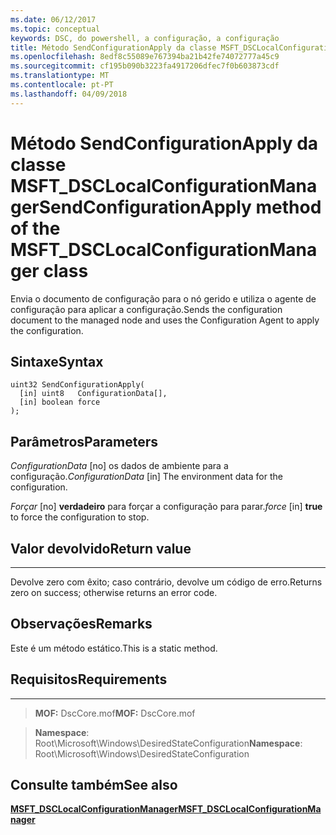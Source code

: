 ```yaml
---
ms.date: 06/12/2017
ms.topic: conceptual
keywords: DSC, do powershell, a configuração, a configuração
title: Método SendConfigurationApply da classe MSFT_DSCLocalConfigurationManager
ms.openlocfilehash: 8edf8c55089e767394ba21b42fe74072777a45c9
ms.sourcegitcommit: cf195b090b3223fa4917206dfec7f0b603873cdf
ms.translationtype: MT
ms.contentlocale: pt-PT
ms.lasthandoff: 04/09/2018
---
```

# <a name="sendconfigurationapply-method-of-the-msftdsclocalconfigurationmanager-class"></a><span data-ttu-id="58c7c-103">Método SendConfigurationApply da classe MSFT_DSCLocalConfigurationManager</span><span class="sxs-lookup"><span data-stu-id="58c7c-103">SendConfigurationApply method of the MSFT_DSCLocalConfigurationManager class</span></span>

<span data-ttu-id="58c7c-104">Envia o documento de configuração para o nó gerido e utiliza o agente de configuração para aplicar a configuração.</span><span class="sxs-lookup"><span data-stu-id="58c7c-104">Sends the configuration document to the managed node and uses the Configuration Agent to apply the configuration.</span></span>

<a name="syntax"></a><span data-ttu-id="58c7c-105">Sintaxe</span><span class="sxs-lookup"><span data-stu-id="58c7c-105">Syntax</span></span>
------

```mof
uint32 SendConfigurationApply(
  [in] uint8   ConfigurationData[],
  [in] boolean force
);
```

<a name="parameters"></a><span data-ttu-id="58c7c-106">Parâmetros</span><span class="sxs-lookup"><span data-stu-id="58c7c-106">Parameters</span></span>
----------

<span data-ttu-id="58c7c-107">*ConfigurationData* \[no\] os dados de ambiente para a configuração.</span><span class="sxs-lookup"><span data-stu-id="58c7c-107">*ConfigurationData* \[in\] The environment data for the configuration.</span></span>

<span data-ttu-id="58c7c-108">*Forçar* \[no\] **verdadeiro** para forçar a configuração para parar.</span><span class="sxs-lookup"><span data-stu-id="58c7c-108">*force* \[in\] **true** to force the configuration to stop.</span></span>

## <a name="return-value"></a><span data-ttu-id="58c7c-109">Valor devolvido</span><span class="sxs-lookup"><span data-stu-id="58c7c-109">Return value</span></span>
------------

<span data-ttu-id="58c7c-110">Devolve zero com êxito; caso contrário, devolve um código de erro.</span><span class="sxs-lookup"><span data-stu-id="58c7c-110">Returns zero on success; otherwise returns an error code.</span></span>

## <a name="remarks"></a><span data-ttu-id="58c7c-111">Observações</span><span class="sxs-lookup"><span data-stu-id="58c7c-111">Remarks</span></span>

<span data-ttu-id="58c7c-112">Este é um método estático.</span><span class="sxs-lookup"><span data-stu-id="58c7c-112">This is a static method.</span></span>

## <a name="requirements"></a><span data-ttu-id="58c7c-113">Requisitos</span><span class="sxs-lookup"><span data-stu-id="58c7c-113">Requirements</span></span>
------------
><span data-ttu-id="58c7c-114">**MOF:** DscCore.mof</span><span class="sxs-lookup"><span data-stu-id="58c7c-114">**MOF:** DscCore.mof</span></span>

><span data-ttu-id="58c7c-115">**Namespace**: Root\Microsoft\Windows\DesiredStateConfiguration</span><span class="sxs-lookup"><span data-stu-id="58c7c-115">**Namespace**: Root\Microsoft\Windows\DesiredStateConfiguration</span></span>


## <a name="see-also"></a><span data-ttu-id="58c7c-116">Consulte também</span><span class="sxs-lookup"><span data-stu-id="58c7c-116">See also</span></span>


[<span data-ttu-id="58c7c-117">**MSFT_DSCLocalConfigurationManager**</span><span class="sxs-lookup"><span data-stu-id="58c7c-117">**MSFT_DSCLocalConfigurationManager**</span></span>](msft-dsclocalconfigurationmanager.md)